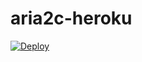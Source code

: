 # aria2c-heroku


[![Deploy](https://www.herokucdn.com/deploy/button.svg)](https://heroku.com/deploy?template=https://github.com/viperxfury/aria2c-heroku/tree/master)
